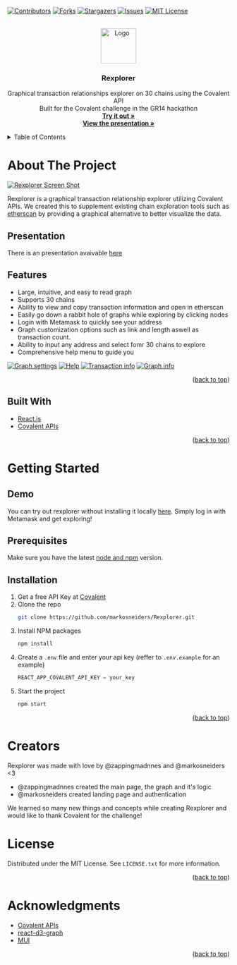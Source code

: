 <div id="top"></div>
<!--
*** Thanks for checking out the Best-README-Template. If you have a suggestion
*** that would make this better, please fork the repo and create a pull request
*** or simply open an issue with the tag "enhancement".
*** Don't forget to give the project a star!
*** Thanks again! Now go create something AMAZING! :D
-->



<!-- PROJECT SHIELDS -->
<!--
*** I'm using markdown "reference style" links for readability.
*** Reference links are enclosed in brackets [ ] instead of parentheses ( ).
*** See the bottom of this document for the declaration of the reference variables
*** for contributors-url, forks-url, etc. This is an optional, concise syntax you may use.
*** https://www.markdownguide.org/basic-syntax/#reference-style-links
-->
[![Contributors][contributors-shield]][contributors-url]
[![Forks][forks-shield]][forks-url]
[![Stargazers][stars-shield]][stars-url]
[![Issues][issues-shield]][issues-url]
[![MIT License][license-shield]][license-url]


<!-- PROJECT LOGO -->
<br />
<div align="center">
  <a href="https://github.com/markosneiders/Rexplorer">
    <img src="README_images/logo.png" alt="Logo" width="80" height="80">
  </a>

<h3 align="center">Rexplorer</h3>

  <p align="center">
    Graphical transaction relationships explorer on 30 chains using the Covalent API
    <br />
    Built for the Covalent challenge in the GR14 hackathon
    <br />
    <a href="https://rexplorer.vercel.app/"><strong>Try it out »</strong></a>
     <br />
    <a href="https://docs.google.com/presentation/d/1l08Zce-JNWHk3KqDiV4C8kgTKGRmo5ushDZ--vuKcX4/edit?usp=sharing"><strong>View the presentation »</strong></a>

  </p>
</div>



<!-- TABLE OF CONTENTS -->
<details>
  <summary>Table of Contents</summary>
  <ol>
    <li>
      <a href="#about-the-project">About The Project</a>
      <ul>
       <li><a href="#presentation">Presentation</a></li>
       <li><a href="#features">Features</a></li>
        <li><a href="#built-with">Built With</a></li>
      </ul>
    </li>
    <li>
      <a href="#getting-started">Getting Started</a>
      <ul>
       <li><a href="#demo">Demo</a></li>
        <li><a href="#prerequisites">Prerequisites</a></li>
        <li><a href="#installation">Installation</a></li>
      </ul>
    </li>
        <li><a href="#creators">Creators</a></li>
      <li><a href="#license">License</a></li>
    <li><a href="#acknowledgments">Acknowledgments</a></li>
  </ol>
</details>



<!-- ABOUT THE PROJECT -->
# About The Project

[![Rexplorer Screen Shot][product-screenshot]](https://example.com)

Rexplorer is a graphical transaction relationship explorer utilizing Covalent APIs. We created this to supplement existing chain exploration tools such as [etherscan](https://etherscan.io/) by providing a graphical alternative to better visualize the data.

## Presentation
There is an presentation avaivable [here](https://docs.google.com/presentation/d/1l08Zce-JNWHk3KqDiV4C8kgTKGRmo5ushDZ--vuKcX4/edit?usp=sharing)

## Features
* Large, intuitive, and easy to read graph
* Supports 30 chains
* Ability to view and copy transaction information and open in etherscan
* Easily go down a rabbit hole of graphs while exploring by clicking nodes
* Login with Metamask to quickly see your address
* Graph customization options such as link and length aswell as transaction count.
* Ability to input any address and select fomr 30 chains to explore
* Comprehensive help menu to guide you

[![Graph settings][graph-settings]](https://example.com)
[![Help][help]](https://example.com)
[![Transaction info][transaction-info]](https://example.com)
[![Graph info][graph-info]](https://example.com)

<p align="right">(<a href="#top">back to top</a>)</p>



## Built With

* [React.js](https://reactjs.org/)
* [Covalent APIs](https://www.covalenthq.com/)

<p align="right">(<a href="#top">back to top</a>)</p>



<!-- GETTING STARTED -->
# Getting Started

## Demo

You can try out rexplorer without installing it locally [here](https://rexplorer.vercel.app/). Simply log in with Metamask and get exploring!


## Prerequisites

Make sure you have the latest [node and npm](https://nodejs.org/en/download/) version. 

## Installation

1. Get a free API Key at [Covalent](https://www.covalenthq.com/platform/#/auth/register/)
2. Clone the repo
   ```sh
   git clone https://github.com/markosneiders/Rexplorer.git
   ```
3. Install NPM packages
   ```sh
   npm install
   ```
4. Create a `.env` file and enter your api key (reffer to `.env.example` for an example)
   ```js
   REACT_APP_COVALENT_API_KEY = your_key
   ```
4. Start the project
   ```js
   npm start
   ```

<p align="right">(<a href="#top">back to top</a>)</p>


# Creators
Rexplorer was made with love by @zappingmadnnes and @markosneiders <3
* @zappingmadnnes created the main page, the graph and it's logic
* @markosneiders created landing page and authentication

We learned so many new things and concepts while creating Rexplorer and would like to thank Covalent for the challenge! 

<!-- LICENSE -->
# License

Distributed under the MIT License. See `LICENSE.txt` for more information.

<p align="right">(<a href="#top">back to top</a>)</p>


<!-- ACKNOWLEDGMENTS -->
# Acknowledgments

* [Covalent APIs](https://www.covalenthq.com/)
* [react-d3-graph](https://github.com/danielcaldas/react-d3-graph)
* [MUI](https://mui.com/)


<p align="right">(<a href="#top">back to top</a>)</p>



<!-- MARKDOWN LINKS & IMAGES -->
<!-- https://www.markdownguide.org/basic-syntax/#reference-style-links -->
[contributors-shield]: https://img.shields.io/github/contributors/markosneiders/Rexplorer.svg?style=for-the-badge
[contributors-url]: https://github.com/markosneiders/Rexplorer/graphs/contributors
[forks-shield]: https://img.shields.io/github/forks/markosneiders/Rexplorer.svg?style=for-the-badge
[forks-url]: https://github.com/markosneiders/Rexplorer/network/members
[stars-shield]: https://img.shields.io/github/stars/markosneiders/Rexplorer.svg?style=for-the-badge
[stars-url]: https://github.com/markosneiders/Rexplorer/stargazers
[issues-shield]: https://img.shields.io/github/issues/markosneiders/Rexplorer.svg?style=for-the-badge
[issues-url]: https://github.com/markosneiders/Rexplorer/issues
[license-shield]: https://img.shields.io/github/license/markosneiders/Rexplorer.svg?style=for-the-badge
[license-url]: https://github.com/markosneiders/Rexplorer/blob/master/LICENSE.txt
[linkedin-shield]: https://img.shields.io/badge/-LinkedIn-black.svg?style=for-the-badge&logo=linkedin&colorB=555
[linkedin-url]: https://linkedin.com/in/linkedin_username
[product-screenshot]: README_images/screenshot.png
[transaction-info]: README_images/transaction_info.png
[graph-settings]: README_images/graph_settings.png
[graph-info]: README_images/graph_info.png
[help]: README_images/help.png